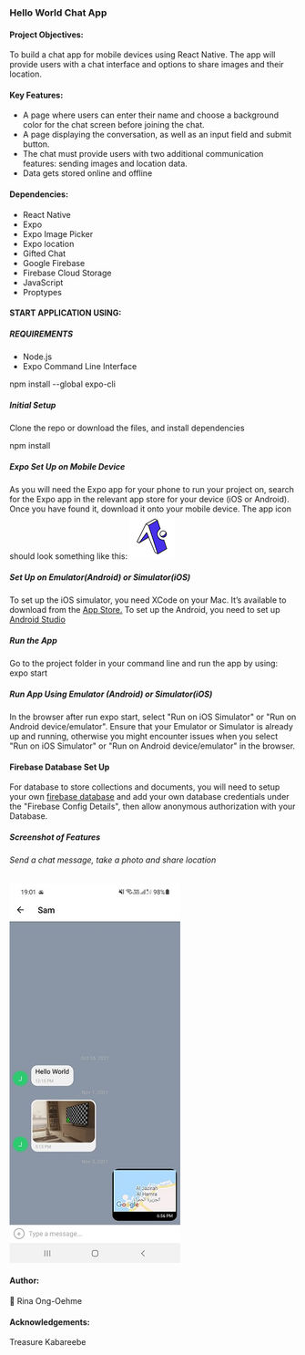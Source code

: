 ### Hello World Chat App ###

#### Project Objectives: ####
To build a chat app for mobile devices using React Native. The app will provide users with a chat interface and options to share images and their location.

#### Key Features: ####
- A page where users can enter their name and choose a background color for the chat screen before joining the chat.
- A page displaying the conversation, as well as an input field and submit button.
- The chat must provide users with two additional communication features: sending images and location data.
- Data gets stored online and offline

#### Dependencies: ####
- React Native
- Expo
- Expo Image Picker
- Expo location
- Gifted Chat
- Google Firebase
- Firebase Cloud Storage
- JavaScript
- Proptypes


#### START APPLICATION USING: ####
##### REQUIREMENTS #####
- Node.js
- Expo Command Line Interface

npm install --global expo-cli

##### Initial Setup #####
Clone the repo or download the files, and install dependencies

npm install

##### Expo Set Up on Mobile Device #####

As you will need the Expo app for your phone to run your project on, search for the Expo app in the relevant app store for your device (iOS or Android). Once you have found it, download it onto your mobile device. The app icon should look something like this:
![expo png](assets/expo_icon.png)

##### Set Up on Emulator(Android) or Simulator(iOS) #####
To set up the iOS simulator, you need XCode on your Mac. It’s available to download from the <a href="https://itunes.apple.com/app/xcode/"> App Store.</a>
To set up the Android, you need to set up <a href="https://developer.android.com/studio">Android Studio</a>

##### Run the App #####
Go to the project folder in your command line and run the app by using:
expo start

##### Run App Using Emulator (Android) or Simulator(iOS) #####
In the browser after run expo start, select "Run on iOS Simulator" or "Run on Android device/emulator". Ensure that your Emulator or Simulator is already up and running, otherwise you might encounter issues when you select "Run on iOS Simulator" or "Run on Android device/emulator" in the browser.

#### Firebase Database Set Up #####
For database to store collections and documents, you will need to setup your own <a href="https://firebase.google.com/">firebase database</a> and add your own database credentials under the "Firebase Config Details", then allow anonymous authorization with your Database.

##### Screenshot of Features #####
###### Send a chat message, take a photo and share location ######
![chatmessage png](assets/chatmsg.jpg)

#### Author: ####
:camel: Rina Ong-Oehme

#### Acknowledgements: ####
Treasure Kabareebe
